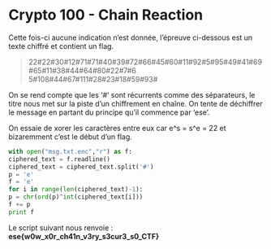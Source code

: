 # Crypto 100 - Chain Reaction

Cette fois-ci aucune indication n’est donnée, l’épreuve ci-dessous est un texte chiffré et contient un flag.

>22#22#30#12#71#71#40#39#72#66#45#60#11#92#5#95#49#41#69#65#11#38#44#64#80#22#7#6
5#108#44#67#111#28#23#18#59#93#

On se rend compte que les ‘#’ sont récurrents comme des séparateurs, le titre nous met sur la piste d’un chiffrement en chaîne. On tente de déchiffrer le message en partant du principe qu’il commence par ‘ese’.

On essaie de xorer les caractères entre eux car e^s = s^e = 22 et bizaremment c’est le début d’un flag.

```python
with open("msg.txt.enc","r") as f:
ciphered_text = f.readline()
ciphered_text = ciphered_text.split('#')
p = 'e'
f = 'e'
for i in range(len(ciphered_text)-1):
p = chr(ord(p)^int(ciphered_text[i]))
f += p
print f
```

Le script suivant nous renvoie : **ese{w0w_x0r_ch41n_v3ry_s3cur3_s0_CTF}**